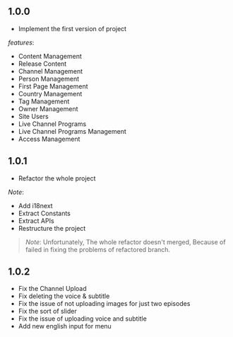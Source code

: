 ## 1.0.0

*   Implement the first version of project

*features*:

*   Content Management
*   Release Content
*   Channel Management
*   Person Management
*   First Page Management
*   Country Management
*   Tag Management
*   Owner Management
*   Site Users
*   Live Channel Programs
*   Live Channel Programs Management
*   Access Management

## 1.0.1

*   Refactor the whole project

*Note*:

*   Add i18next
*   Extract Constants
*   Extract APIs
*   Restructure the project

> *Note*: Unfortunately, The whole refactor doesn't merged, Because of failed in fixing the problems of refactored branch.

## 1.0.2

*   Fix the Channel Upload
*   Fix deleting the voice & subtitle
*   Fix the issue of not uploading images for just two episodes
*   Fix the sort of slider
*   Fix the issue of uploading voice and subtitle
*   Add new english input for menu 